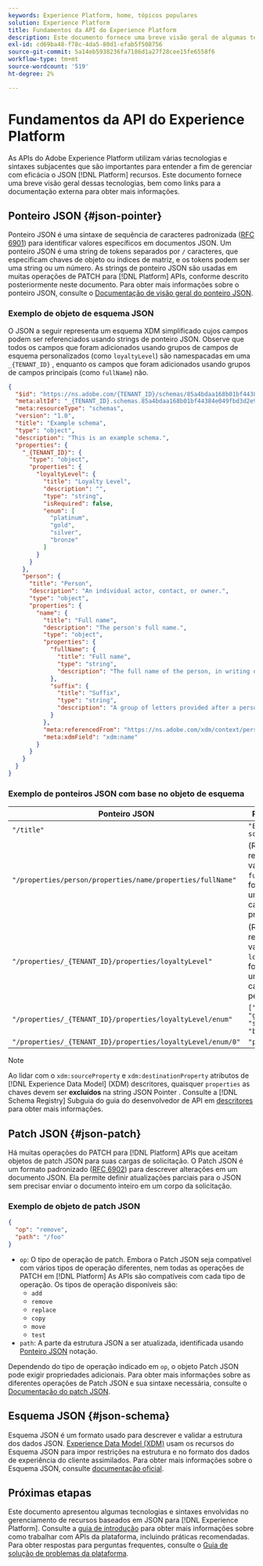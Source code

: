```yaml
---
keywords: Experience Platform, home, tópicos populares
solution: Experience Platform
title: Fundamentos da API do Experience Platform
description: Este documento fornece uma breve visão geral de algumas tecnologias e sintaxes subjacentes envolvidas com APIs do Experience Platform.
exl-id: cd69ba48-f78c-4da5-80d1-efab5f508756
source-git-commit: 5a14eb5938236fa7186d1a27f28cee15fe6558f6
workflow-type: tm+mt
source-wordcount: '519'
ht-degree: 2%

---
```


# Fundamentos da API do Experience Platform

As APIs do Adobe Experience Platform utilizam várias tecnologias e sintaxes subjacentes que são importantes para entender a fim de gerenciar com eficácia o JSON [!DNL Platform] recursos. Este documento fornece uma breve visão geral dessas tecnologias, bem como links para a documentação externa para obter mais informações.

## Ponteiro JSON {#json-pointer}

Ponteiro JSON é uma sintaxe de sequência de caracteres padronizada ([RFC 6901](https://tools.ietf.org/html/rfc6901)) para identificar valores específicos em documentos JSON. Um ponteiro JSON é uma string de tokens separados por `/` caracteres, que especificam chaves de objeto ou índices de matriz, e os tokens podem ser uma string ou um número. As strings de ponteiro JSON são usadas em muitas operações de PATCH para [!DNL Platform] APIs, conforme descrito posteriormente neste documento. Para obter mais informações sobre o ponteiro JSON, consulte o [Documentação de visão geral do ponteiro JSON](https://rapidjson.org/md_doc_pointer.html).

### Exemplo de objeto de esquema JSON

O JSON a seguir representa um esquema XDM simplificado cujos campos podem ser referenciados usando strings de ponteiro JSON. Observe que todos os campos que foram adicionados usando grupos de campos de esquema personalizados (como `loyaltyLevel`) são namespacadas em uma `_{TENANT_ID}` , enquanto os campos que foram adicionados usando grupos de campos principais (como `fullName`) não.

```json
{
  "$id": "https://ns.adobe.com/{TENANT_ID}/schemas/85a4bdaa168b01bf44384e049fbd3d2e9b2ffaca440d35b9",
  "meta:altId": "_{TENANT_ID}.schemas.85a4bdaa168b01bf44384e049fbd3d2e9b2ffaca440d35b9",
  "meta:resourceType": "schemas",
  "version": "1.0",
  "title": "Example schema",
  "type": "object",
  "description": "This is an example schema.",
  "properties": {
    "_{TENANT_ID}": {
      "type": "object",
      "properties": {
        "loyaltyLevel": {
          "title": "Loyalty Level",
          "description": "",
          "type": "string",
          "isRequired": false,
          "enum": [
            "platinum",
            "gold",
            "silver",
            "bronze"
          ]
        }
      }
    },
    "person": {
      "title": "Person",
      "description": "An individual actor, contact, or owner.",
      "type": "object",
      "properties": {
        "name": {
          "title": "Full name",
          "description": "The person's full name.",
          "type": "object",
          "properties": {
            "fullName": {
              "title": "Full name",
              "type": "string",
              "description": "The full name of the person, in writing order most commonly accepted in the language of the name.",
            },
            "suffix": {
              "title": "Suffix",
              "type": "string",
              "description": "A group of letters provided after a person's name to provide additional information. The `suffix` is used at the end of someones name. For example Jr., Sr., M.D., PhD, I, II, III, etc.",
            }
          },
          "meta:referencedFrom": "https://ns.adobe.com/xdm/context/person-name",
          "meta:xdmField": "xdm:name"
        }
      }
    }
  }
}
```

### Exemplo de ponteiros JSON com base no objeto de esquema

| Ponteiro JSON | Resolve para |
| --- | --- |
| `"/title"` | `"Example schema"` |
| `"/properties/person/properties/name/properties/fullName"` | (Retorna uma referência à variável `fullName` , fornecido por um grupo de campos principal.) |
| `"/properties/_{TENANT_ID}/properties/loyaltyLevel"` | (Retorna uma referência à variável `loyaltyLevel` , fornecido por um grupo de campos personalizado.) |
| `"/properties/_{TENANT_ID}/properties/loyaltyLevel/enum"` | `["platinum", "gold", "silver", "bronze"]` |
| `"/properties/_{TENANT_ID}/properties/loyaltyLevel/enum/0"` | `"platinum"` |

>[!NOTE]
>
>Ao lidar com o `xdm:sourceProperty` e `xdm:destinationProperty` atributos de [!DNL Experience Data Model] (XDM) descritores, quaisquer `properties` as chaves devem ser **excluídos** na string JSON Pointer . Consulte a [!DNL Schema Registry] Subguia do guia do desenvolvedor de API em [descritores](../xdm/api/descriptors.md) para obter mais informações.

## Patch JSON {#json-patch}

Há muitas operações do PATCH para [!DNL Platform] APIs que aceitam objetos de patch JSON para suas cargas de solicitação. O Patch JSON é um formato padronizado ([RFC 6902](https://tools.ietf.org/html/rfc6902)) para descrever alterações em um documento JSON. Ela permite definir atualizações parciais para o JSON sem precisar enviar o documento inteiro em um corpo da solicitação.

### Exemplo de objeto de patch JSON

```json
{
  "op": "remove",
  "path": "/foo"
}
```

* `op`: O tipo de operação de patch. Embora o Patch JSON seja compatível com vários tipos de operação diferentes, nem todas as operações de PATCH em [!DNL Platform] As APIs são compatíveis com cada tipo de operação. Os tipos de operação disponíveis são:
   * `add`
   * `remove`
   * `replace`
   * `copy`
   * `move`
   * `test`
* `path`: A parte da estrutura JSON a ser atualizada, identificada usando [Ponteiro JSON](#json-pointer) notação.

Dependendo do tipo de operação indicado em `op`, o objeto Patch JSON pode exigir propriedades adicionais. Para obter mais informações sobre as diferentes operações de Patch JSON e sua sintaxe necessária, consulte o [Documentação do patch JSON](https://datatracker.ietf.org/doc/html/rfc6902).

## Esquema JSON {#json-schema}

Esquema JSON é um formato usado para descrever e validar a estrutura dos dados JSON. [Experience Data Model (XDM)](../xdm/home.md) usam os recursos do Esquema JSON para impor restrições na estrutura e no formato dos dados de experiência do cliente assimilados. Para obter mais informações sobre o Esquema JSON, consulte [documentação oficial](https://json-schema.org/).

## Próximas etapas

Este documento apresentou algumas tecnologias e sintaxes envolvidas no gerenciamento de recursos baseados em JSON para [!DNL Experience Platform]. Consulte a [guia de introdução](api-guide.md) para obter mais informações sobre como trabalhar com APIs da plataforma, incluindo práticas recomendadas. Para obter respostas para perguntas frequentes, consulte o [Guia de solução de problemas da plataforma](troubleshooting.md).
